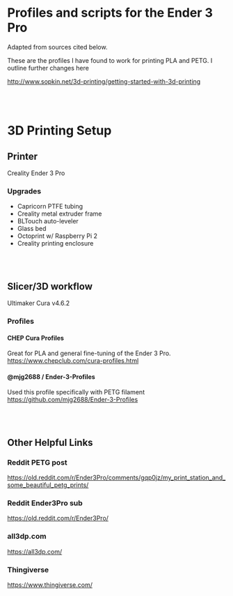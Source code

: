 # Profiles and scripts for the Ender 3 Pro

Adapted from sources cited below.

These are the profiles I have found to work for printing PLA and PETG. I outline further changes here

http://www.sopkin.net/3d-printing/getting-started-with-3d-printing 

\
&nbsp;

# 3D Printing Setup

## Printer
Creality Ender 3 Pro

### Upgrades
- Capricorn PTFE tubing
- Creality metal extruder frame
- BLTouch auto-leveler
- Glass bed
- Octoprint w/ Raspberry Pi 2
- Creality printing enclosure

\
&nbsp;

## Slicer/3D workflow
Ultimaker Cura v4.6.2

### Profiles
#### CHEP Cura Profiles
Great for PLA and general fine-tuning of the Ender 3 Pro.
https://www.chepclub.com/cura-profiles.html


#### @mjg2688 / Ender-3-Profiles
Used this profile specifically with PETG filament
https://github.com/mjg2688/Ender-3-Profiles

\
&nbsp;

## Other Helpful Links
### Reddit PETG post
https://old.reddit.com/r/Ender3Pro/comments/gqp0jz/my_print_station_and_some_beautiful_petg_prints/

### Reddit Ender3Pro sub
https://old.reddit.com/r/Ender3Pro/

### all3dp.com
https://all3dp.com/

### Thingiverse
https://www.thingiverse.com/
